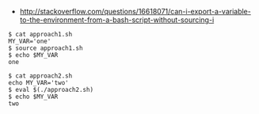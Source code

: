 - http://stackoverflow.com/questions/16618071/can-i-export-a-variable-to-the-environment-from-a-bash-script-without-sourcing-i

```
$ cat approach1.sh 
MY_VAR='one'
$ source approach1.sh 
$ echo $MY_VAR
one
```

```
$ cat approach2.sh 
echo MY_VAR='two'
$ eval $(./approach2.sh)
$ echo $MY_VAR
two
```
